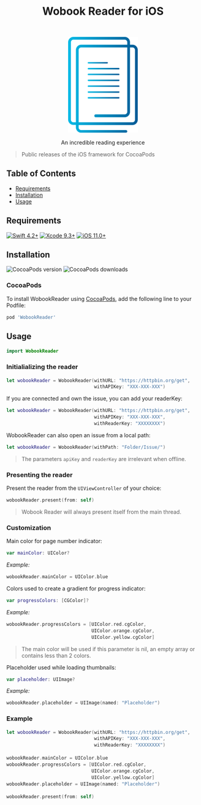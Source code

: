 <h1 align="center"> Wobook Reader for iOS </h1> <br>
<p align="center">
    <img alt="Wobook Reader for iOS" title="Wobook Reader for iOS" src="/assets/logo.png" height="250">
</p>

<p align="center">
    An incredible reading experience
</p>

> Public releases of the iOS framework for CocoaPods

## Table of Contents

- [Requirements](#requirements)
- [Installation](#installation)
- [Usage](#usage)

## Requirements

[![Swift 4.2+](https://img.shields.io/badge/Swift-4.2%2B-orange.svg)](https://swift.org)
[![Xcode 9.3+](https://img.shields.io/badge/Xcode-9.3%2B-lightgrey.svg)](https://developer.apple.com/xcode/)
[![iOS 11.0+](https://img.shields.io/badge/iOS-11.0%2B-blue.svg)](https://developer.apple.com/ios/)

## Installation

![CocoaPods version](https://img.shields.io/cocoapods/v/WobookReader.svg)
![CocoaPods downloads](https://img.shields.io/cocoapods/dt/WobookReader.svg)

### CocoaPods

To install WobookReader using [CocoaPods](http://cocoapods.org), add the following line to your Podfile:

```ruby
pod 'WobookReader'
```

## Usage

```swift
import WobookReader
```

### Initialializing the reader

```swift
let wobookReader = WobookReader(withURL: "https://httpbin.org/get",
                                withAPIKey: "XXX-XXX-XXX")
```

If you are connected and own the issue, you can add your readerKey:

```swift
let wobookReader = WobookReader(withURL: "https://httpbin.org/get",
                                withAPIKey: "XXX-XXX-XXX",
                                withReaderKey: "XXXXXXXX")
```

WobookReader can also open an issue from a local path:

```swift
let wobookReader = WobookReader(withPath: "Folder/Issue/")
```

  > The parameters `apiKey` and `readerKey` are irrelevant when offline.

### Presenting the reader

Present the reader from the `UIViewController` of your choice:

```swift
wobookReader.present(from: self)
```

> Wobook Reader will always present itself from the main thread.

### Customization

Main color for page number indicator:

```swift
var mainColor: UIColor?
```

*Example:*
```swift
wobookReader.mainColor = UIColor.blue
```

Colors used to create a gradient for progress indicator:

```swift
var progressColors: [CGColor]?
```

*Example:*
```swift
wobookReader.progressColors = [UIColor.red.cgColor,
                               UIColor.orange.cgColor,
                               UIColor.yellow.cgColor]
```

  > The main color will be used if this parameter is nil, an empty array or contains less than 2 colors.


Placeholder used while loading thumbnails:

```swift
var placeholder: UIImage?
```

*Example:*
```swift
wobookReader.placeholder = UIImage(named: "Placeholder")
```

### Example

```swift
let wobookReader = WobookReader(withURL: "https://httpbin.org/get",
                                withAPIKey: "XXX-XXX-XXX",
                                withReaderKey: "XXXXXXXX")

wobookReader.mainColor = UIColor.blue
wobookReader.progressColors = [UIColor.red.cgColor,
                               UIColor.orange.cgColor,
                               UIColor.yellow.cgColor]
wobookReader.placeholder = UIImage(named: "Placeholder")

wobookReader.present(from: self)
```
